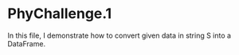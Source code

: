 # PhyChallenge.1
In this file,  I demonstrate how to convert given data in string S into a DataFrame.

